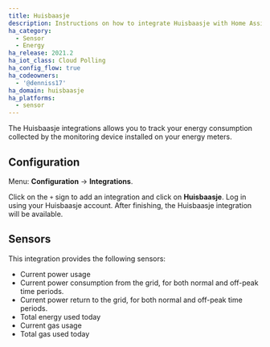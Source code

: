 ```yaml
---
title: Huisbaasje
description: Instructions on how to integrate Huisbaasje with Home Assistant.
ha_category:
  - Sensor
  - Energy
ha_release: 2021.2
ha_iot_class: Cloud Polling
ha_config_flow: true
ha_codeowners:
  - '@denniss17'
ha_domain: huisbaasje
ha_platforms:
  - sensor
---
```


The Huisbaasje integrations allows you to track your energy consumption collected
by the monitoring device installed on your energy meters.

## Configuration

Menu: **Configuration** -> **Integrations**.

Click on the `+` sign to add an integration and click on **Huisbaasje**.
Log in using your Huisbaasje account. After finishing, the Huisbaasje integration
will be available.

## Sensors

This integration provides the following sensors:

- Current power usage
- Current power consumption from the grid, for both normal and off-peak time periods.
- Current power return to the grid, for both normal and off-peak time periods.
- Total energy used today
- Current gas usage
- Total gas used today
